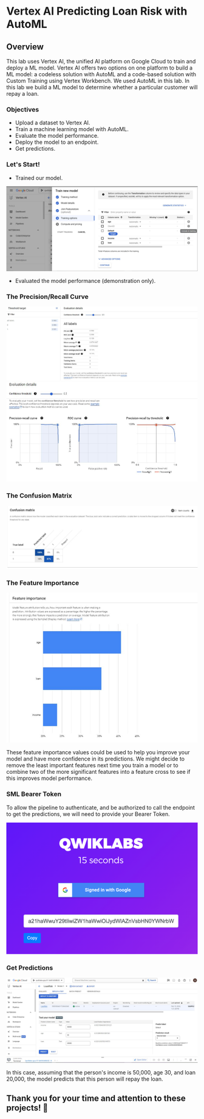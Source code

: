 # Vertex AI Predicting Loan Risk with AutoML

## Overview 
This lab uses Vertex AI, the unified AI platform on Google Cloud to train and deploy a ML model. Vertex AI offers two options on one platform to build a ML model: a codeless solution with AutoML and a code-based solution with Custom Training using Vertex Workbench. We used AutoML in this lab.
In this lab we build a ML model to determine whether a particular customer will repay a loan.

### Objectives

-	Upload a dataset to Vertex AI.
-	Train a machine learning model with AutoML.
-	Evaluate the model performance.
-	Deploy the model to an endpoint.
-	Get predictions.

### Let's Start!

- Trained our model.

 <img src="img/loan1.JPG" alt="loan1" >

 - Evaluated the model performance (demonstration only).

### The Precision/Recall Curve

 <img src="img/loan2.JPG" alt="loan2" >
 <img src="img/loan3.JPG" alt="loan3" >

### The Confusion Matrix

<img src="img/loan4.JPG" alt="loan4" >

### The Feature Importance

<img src="img/loan5.JPG" alt="loan5" >

These feature importance values could be used to help you improve your model and have more confidence in its predictions. We might decide to remove the least important features next time you train a model or to combine two of the more significant features into a feature cross to see if this improves model performance.

### SML Bearer Token

To allow the pipeline to authenticate, and be authorized to call the endpoint to get the predictions, we will need to provide your Bearer Token.

<img src="img/token.png" alt="token" >

### Get Predictions

<img src="img/loan6.JPG" alt="loan6" >

In this case, assuming that the person's income is 50,000, age 30, and loan 20,000, the model predicts that this person will repay the loan.

## Thank you for your time and attention to these projects! 🚀

 

 
